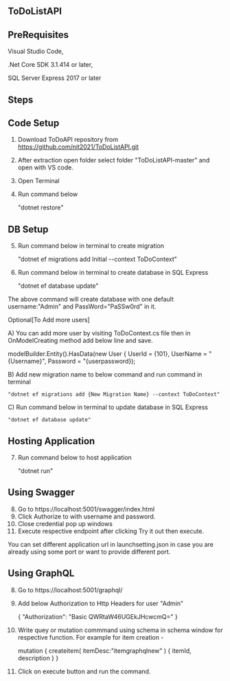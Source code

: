 ToDoListAPI
-----------


PreRequisites
-------------

Visual Studio Code,

.Net Core SDK 3.1.414 or later,

SQL Server Express 2017 or later

Steps
-----

Code Setup
----------

1. Download ToDoAPI repository from
https://github.com/nit2021/ToDoListAPI.git
2. After extraction open folder select folder "ToDoListAPI-master"  and open with VS code.
3. Open Terminal
4. Run command below
	
	"dotnet restore"

DB Setup
--------

5. Run command below in terminal to create migration
	
	"dotnet ef migrations add Initial --context ToDoContext"
	
6. Run command below in terminal to create database in SQL Express
	
	"dotnet ef database update"

The above command will create database with one default username:"Admin" and PassWord="PaSSw0rd" in it.


Optional[To Add more users]

A) You can add more user by visiting ToDoContext.cs file then in OnModelCreating method add below line and save.

modelBuilder.Entity<User>().HasData(new User { UserId = {101}, UserName = "{Username}", Password = "{userpassword});
 

B) Add new migration name to below command and run command in terminal
	
	"dotnet ef migrations add {New Migration Name} --context ToDoContext"
	

C) Run command below in terminal to update database in SQL Express
	
	"dotnet ef database update"


Hosting Application  
-------------------
	
7. Run command below to host application
	
	"dotnet run"
	
Using Swagger
-------------
	
8. Go to https://localhost:5001/swagger/index.html 
9. Click Authorize to with username and password. 
10. Close credential pop up windows
11. Execute respective endpoint after clicking Try it out then execute.

You can set different application url in launchsetting.json in case you are already using some port or want to provide different port.
	
Using GraphQL
-------------
8. Go to https://localhost:5001/graphql/
9. Add below Authorization to Http Headers for user "Admin"

	{
    		"Authorization": "Basic QWRtaW46UGEkJHcwcmQ="
	}
	
10. Write quey or mutation commmand using schema in schema window for respective function. For example for item creation -
	
	mutation
	{
	  createitem(
	    itemDesc:"itemgraphqlnew"
	    )
	    {
	      itemId,
	      description
	    }
	}
11. Click on execute button and run the command. 
